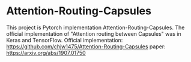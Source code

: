 # Attention-Routing-Capsules
This project is Pytorch implementation Attention-Routing-Capsules. The official implementation of "Attention routing between Capsules" was in Keras and TensorFlow. Official implementation: https://github.com/chjw1475/Attention-Routing-Capsules paper: https://arxiv.org/abs/1907.01750

